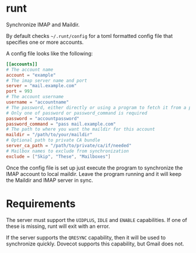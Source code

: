 # runt

Synchronize IMAP and Maildir.

By default checks `~/.runt/config` for a toml formatted config file that specifies
one or more accounts.

A config file looks like the following:

```toml
[[accounts]]
# The account name
account = "example"
# The imap server name and port
server = "mail.example.com"
port = 993
# The account username
username = "accountname"
# The password, either directly or using a program to fetch it from a password manager
# Only one of password or password_command is required
password = "accountpassword"
password_command = "pass mail.example.com"
# The path to where you want the maildir for this account
maildir = "/path/to/your/maildir"
# Optional path to private CA bundle
server_ca_path = "/path/to/private/ca/if/needed"
# Mailbox names to exclude from synchronization
exclude = ["Skip", "These", "Mailboxes"]
```

Once the config file is set up just execute the program to synchronize the IMAP
account to local maildir. Leave the program running and it will keep the Maildir
and IMAP server in sync.

# Requirements

The server must support the `UIDPLUS`, `IDLE` and `ENABLE` capabilities.
If one of these is missing, runt will exit with an error.

If the server supports the `QRESYNC` capability, then it will be used to synchronize
quickly. Dovecot supports this capability, but Gmail does not.
